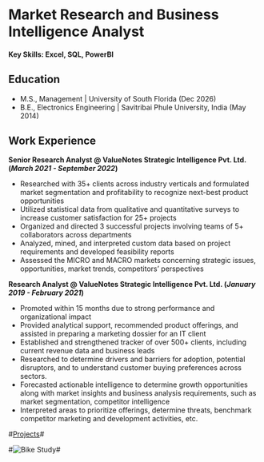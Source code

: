 # Market Research and Business Intelligence Analyst

#### Key Skills: Excel, SQL, PowerBI

## Education
- M.S., Management | University of South Florida (Dec 2026)
- B.E., Electronics Engineering | Savitribai Phule University, India (May 2014)

## Work Experience
**Senior Research Analyst @ ValueNotes Strategic Intelligence Pvt. Ltd. (_March 2021 - September 2022_)**
- Researched with 35+ clients across industry verticals and formulated market segmentation and profitability to recognize next-best product opportunities
- Utilized statistical data from qualitative and quantitative surveys to increase customer satisfaction for 25+ projects
- Organized and directed 3 successful projects involving teams of 5+ collaborators across departments
- Analyzed, mined, and interpreted custom data based on project requirements and developed feasibility reports
- Assessed the MICRO and MACRO markets concerning strategic issues, opportunities, market trends, competitors’ perspectives

**Research Analyst @ ValueNotes Strategic Intelligence Pvt. Ltd. (_January 2019 - February 2021_)**
- Promoted within 15 months due to strong performance and organizational impact
- Provided analytical support, recommended product offerings, and assisted in preparing a marketing dossier for an IT client
- Established and strengthened tracker of over 500+ clients, including current revenue data and business leads
- Researched to determine drivers and barriers for adoption, potential disruptors, and to understand customer buying preferences across sectors.
- Forecasted actionable intelligence to determine growth opportunities along with market insights and business analysis requirements, such as market segmentation, competitor intelligence
- Interpreted areas to prioritize offerings, determine threats, benchmark competitor marketing and development activities, etc. 

#[Projects](https://www.mdpi.com/1424-8220/22/8/3048)#

#![Bike Study](/assets/img/bike_study.jpeg)#
